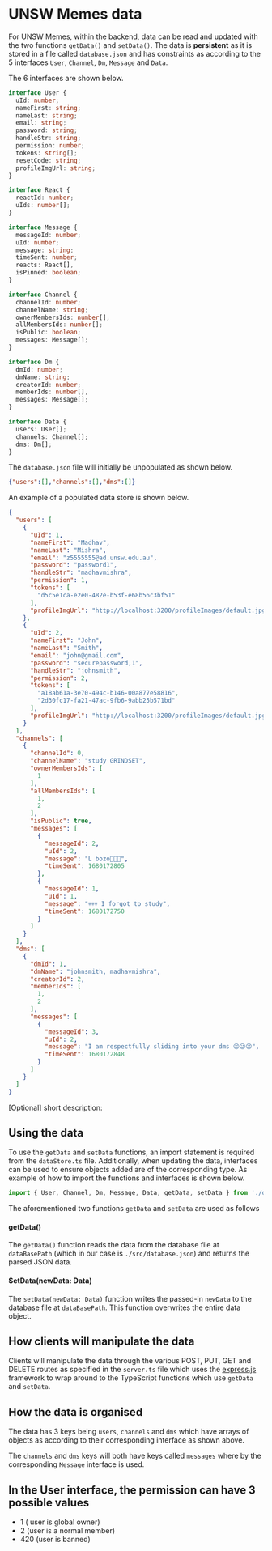 
# UNSW Memes data
For UNSW Memes, within the backend, data can be read and updated with the two functions `getData()` and `setData()`. The data is **persistent** as it is stored in a file called `database.json` and has constraints as according to the 5 interfaces  `User`, `Channel`, `Dm`, `Message` and `Data`.

The 6 interfaces are shown below.

```typescript
interface User {
  uId: number;
  nameFirst: string;
  nameLast: string;
  email: string;
  password: string;
  handleStr: string;
  permission: number;
  tokens: string[];
  resetCode: string;
  profileImgUrl: string;
}

interface React {
  reactId: number;
  uIds: number[];
}

interface Message {
  messageId: number;
  uId: number;
  message: string;
  timeSent: number;
  reacts: React[],
  isPinned: boolean;
}

interface Channel {
  channelId: number;
  channelName: string;
  ownerMembersIds: number[];
  allMembersIds: number[];
  isPublic: boolean;
  messages: Message[];
}

interface Dm {
  dmId: number;
  dmName: string;
  creatorId: number;
  memberIds: number[],
  messages: Message[];
}

interface Data {
  users: User[];
  channels: Channel[];
  dms: Dm[];
}
```

The `database.json` file will initially be unpopulated as shown below.
```json
{"users":[],"channels":[],"dms":[]}
```

An example of a populated data store is shown below.

```JSON
{
  "users": [
    {
      "uId": 1,
      "nameFirst": "Madhav",
      "nameLast": "Mishra",
      "email": "z5555555@ad.unsw.edu.au",
      "password": "password1",
      "handleStr": "madhavmishra",
      "permission": 1,
      "tokens": [ 
        "d5c5e1ca-e2e0-482e-b53f-e68b56c3bf51"
      ],
      "profileImgUrl": "http://localhost:3200/profileImages/default.jpg",
    },
    {
      "uId": 2,
      "nameFirst": "John",
      "nameLast": "Smith",
      "email": "john@gmail.com",
      "password": "securepassword,1",
      "handleStr": "johnsmith",
      "permission": 2,
      "tokens": [
        "a18ab61a-3e70-494c-b146-00a877e58816",
        "2d30fc17-fa21-47ac-9fb6-9abb25b571bd"
      ],
      "profileImgUrl": "http://localhost:3200/profileImages/default.jpg",
    }
  ],
  "channels": [
    {
      "channelId": 0,
      "channelName": "study GRINDSET",
      "ownerMembersIds": [
        1
      ],
      "allMembersIds": [
        1,
        2
      ],
      "isPublic": true,
      "messages": [
        {
          "messageId": 2,
          "uId": 2,
          "message": "L bozo🤣🤣🤣",
          "timeSent": 1680172805
        },
        {
          "messageId": 1,
          "uId": 1,
          "message": "💀💀💀 I forgot to study",
          "timeSent": 1680172750
        }
      ]
    }
  ],
  "dms": [
    {
      "dmId": 1,
      "dmName": "johnsmith, madhavmishra",
      "creatorId": 2,
      "memberIds": [
        1,
        2
      ],
      "messages": [
        {
          "messageId": 3,
          "uId": 2,
          "message": "I am respectfully sliding into your dms 😉😉😉",
          "timeSent": 1680172848
        }
      ]
    }
  ]
}
```

[Optional] short description: 

## Using the data
To use the `getData` and `setData` functions, an import statement is required from the `dataStore.ts` file. Additionally, when updating the data, interfaces can be used to ensure objects added are of the corresponding type. As example of how to import the functions and interfaces is shown below.
```typescript
import { User, Channel, Dm, Message, Data, getData, setData } from './dataStore';
```

The aforementioned two functions `getData` and `setData` are used as follows

#### getData()
The `getData()` function reads the data from the database file at `dataBasePath` (which in our case is `./src/database.json`) and returns the parsed JSON data.

#### SetData(newData: Data)

The `setData(newData: Data)` function writes the passed-in `newData` to the database file at `dataBasePath`. This function overwrites the entire data object.

## How clients will manipulate the data
Clients will manipulate the data through the various POST, PUT, GET and DELETE routes as specified in the `server.ts` file which uses the [express.js](https://expressjs.com/) framework to wrap around to the TypeScript functions which use `getData` and `setData`.

## How the data is organised
The data has 3 keys being `users`, `channels` and `dms` which have arrays of objects as according to their corresponding interface as shown above.

The `channels` and `dms` keys will both have keys called `messages` where by the corresponding `Message` interface is used.

## In the User interface, the permission can have 3 possible values
- 1 ( user is global owner)
- 2 (user is a normal member)
- 420 (user is banned)